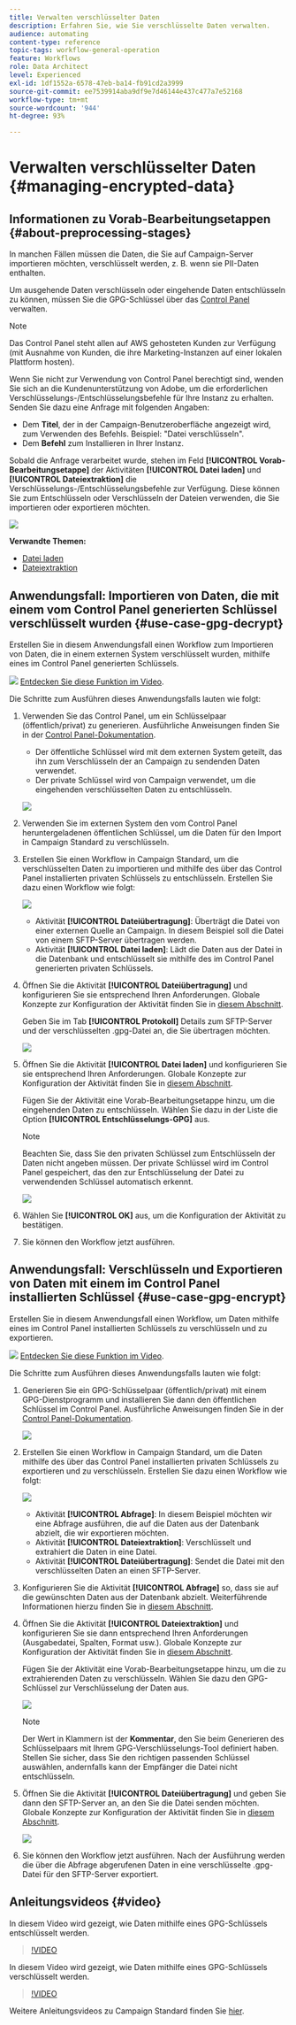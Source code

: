```yaml
---
title: Verwalten verschlüsselter Daten
description: Erfahren Sie, wie Sie verschlüsselte Daten verwalten.
audience: automating
content-type: reference
topic-tags: workflow-general-operation
feature: Workflows
role: Data Architect
level: Experienced
exl-id: 1df1552a-6578-47eb-ba14-fb91cd2a3999
source-git-commit: ee7539914aba9df9e7d46144e437c477a7e52168
workflow-type: tm+mt
source-wordcount: '944'
ht-degree: 93%

---
```


# Verwalten verschlüsselter Daten {#managing-encrypted-data}

## Informationen zu Vorab-Bearbeitungsetappen {#about-preprocessing-stages}

In manchen Fällen müssen die Daten, die Sie auf Campaign-Server importieren möchten, verschlüsselt werden, z. B. wenn sie PII-Daten enthalten.

Um ausgehende Daten verschlüsseln oder eingehende Daten entschlüsseln zu können, müssen Sie die GPG-Schlüssel über das [Control Panel](https://experienceleague.adobe.com/docs/control-panel/using/instances-settings/gpg-keys-management.html?lang=de) verwalten.

>[!NOTE]
>
>Das Control Panel steht allen auf AWS gehosteten Kunden zur Verfügung (mit Ausnahme von Kunden, die ihre Marketing-Instanzen auf einer lokalen Plattform hosten).

Wenn Sie nicht zur Verwendung von Control Panel berechtigt sind, wenden Sie sich an die Kundenunterstützung von Adobe, um die erforderlichen Verschlüsselungs-/Entschlüsselungsbefehle für Ihre Instanz zu erhalten. Senden Sie dazu eine Anfrage mit folgenden Angaben:

* Dem **Titel**, der in der Campaign-Benutzeroberfläche angezeigt wird, zum Verwenden des Befehls. Beispiel: &quot;Datei verschlüsseln&quot;.
* Dem **Befehl** zum Installieren in Ihrer Instanz.

Sobald die Anfrage verarbeitet wurde, stehen im Feld **[!UICONTROL Vorab-Bearbeitungsetappe]** der Aktivitäten **[!UICONTROL Datei laden]** und **[!UICONTROL Dateiextraktion]** die Verschlüsselungs-/Entschlüsselungsbefehle zur Verfügung. Diese können Sie zum Entschlüsseln oder Verschlüsseln der Dateien verwenden, die Sie importieren oder exportieren möchten.

![](assets/preprocessing-encryption.png)

**Verwandte Themen:**

* [Datei laden](../../automating/using/load-file.md)
* [Dateiextraktion](../../automating/using/extract-file.md)

## Anwendungsfall: Importieren von Daten, die mit einem vom Control Panel generierten Schlüssel verschlüsselt wurden {#use-case-gpg-decrypt}

Erstellen Sie in diesem Anwendungsfall einen Workflow zum Importieren von Daten, die in einem externen System verschlüsselt wurden, mithilfe eines im Control Panel generierten Schlüssels.

![](assets/do-not-localize/how-to-video.png) [Entdecken Sie diese Funktion im Video](#video).

Die Schritte zum Ausführen dieses Anwendungsfalls lauten wie folgt:

1. Verwenden Sie das Control Panel, um ein Schlüsselpaar (öffentlich/privat) zu generieren. Ausführliche Anweisungen finden Sie in der [Control Panel-Dokumentation](https://experienceleague.adobe.com/docs/control-panel/using/instances-settings/gpg-keys-management.html?lang=de#decrypting-data?lang=de).

   * Der öffentliche Schlüssel wird mit dem externen System geteilt, das ihn zum Verschlüsseln der an Campaign zu sendenden Daten verwendet.
   * Der private Schlüssel wird von Campaign verwendet, um die eingehenden verschlüsselten Daten zu entschlüsseln.

   ![](assets/gpg_generate.png)

1. Verwenden Sie im externen System den vom Control Panel heruntergeladenen öffentlichen Schlüssel, um die Daten für den Import in Campaign Standard zu verschlüsseln.

1. Erstellen Sie einen Workflow in Campaign Standard, um die verschlüsselten Daten zu importieren und mithilfe des über das Control Panel installierten privaten Schlüssels zu entschlüsseln. Erstellen Sie dazu einen Workflow wie folgt:

   ![](assets/gpg_workflow.png)

   * Aktivität **[!UICONTROL Dateiübertragung]**: Überträgt die Datei von einer externen Quelle an Campaign. In diesem Beispiel soll die Datei von einem SFTP-Server übertragen werden.
   * Aktivität **[!UICONTROL Datei laden]**: Lädt die Daten aus der Datei in die Datenbank und entschlüsselt sie mithilfe des im Control Panel generierten privaten Schlüssels.

1. Öffnen Sie die Aktivität **[!UICONTROL Dateiübertragung]** und konfigurieren Sie sie entsprechend Ihren Anforderungen. Globale Konzepte zur Konfiguration der Aktivität finden Sie in [diesem Abschnitt](../../automating/using/load-file.md).

   Geben Sie im Tab **[!UICONTROL Protokoll]** Details zum SFTP-Server und der verschlüsselten .gpg-Datei an, die Sie übertragen möchten.

   ![](assets/gpg_transfer.png)

1. Öffnen Sie die Aktivität **[!UICONTROL Datei laden]** und konfigurieren Sie sie entsprechend Ihren Anforderungen. Globale Konzepte zur Konfiguration der Aktivität finden Sie in [diesem Abschnitt](../../automating/using/load-file.md).

   Fügen Sie der Aktivität eine Vorab-Bearbeitungsetappe hinzu, um die eingehenden Daten zu entschlüsseln. Wählen Sie dazu in der Liste die Option **[!UICONTROL Entschlüsselungs-GPG]** aus.

   >[!NOTE]
   >
   >Beachten Sie, dass Sie den privaten Schlüssel zum Entschlüsseln der Daten nicht angeben müssen. Der private Schlüssel wird im Control Panel gespeichert, das den zur Entschlüsselung der Datei zu verwendenden Schlüssel automatisch erkennt.

   ![](assets/gpg_load.png)

1. Wählen Sie **[!UICONTROL OK]** aus, um die Konfiguration der Aktivität zu bestätigen.

1. Sie können den Workflow jetzt ausführen.

## Anwendungsfall: Verschlüsseln und Exportieren von Daten mit einem im Control Panel installierten Schlüssel {#use-case-gpg-encrypt}

Erstellen Sie in diesem Anwendungsfall einen Workflow, um Daten mithilfe eines im Control Panel installierten Schlüssels zu verschlüsseln und zu exportieren.

![](assets/do-not-localize/how-to-video.png) [Entdecken Sie diese Funktion im Video](#video).

Die Schritte zum Ausführen dieses Anwendungsfalls lauten wie folgt:

1. Generieren Sie ein GPG-Schlüsselpaar (öffentlich/privat) mit einem GPG-Dienstprogramm und installieren Sie dann den öffentlichen Schlüssel im Control Panel. Ausführliche Anweisungen finden Sie in der [Control Panel-Dokumentation](https://experienceleague.adobe.com/docs/control-panel/using/instances-settings/gpg-keys-management.html?lang=de#encrypting-data?lang=de).

   ![](assets/gpg_install.png)

1. Erstellen Sie einen Workflow in Campaign Standard, um die Daten mithilfe des über das Control Panel installierten privaten Schlüssels zu exportieren und zu verschlüsseln. Erstellen Sie dazu einen Workflow wie folgt:

   ![](assets/gpg-workflow-export.png)

   * Aktivität **[!UICONTROL Abfrage]**: In diesem Beispiel möchten wir eine Abfrage ausführen, die auf die Daten aus der Datenbank abzielt, die wir exportieren möchten.
   * Aktivität **[!UICONTROL Dateiextraktion]**: Verschlüsselt und extrahiert die Daten in eine Datei.
   * Aktivität **[!UICONTROL Dateiübertragung]**: Sendet die Datei mit den verschlüsselten Daten an einen SFTP-Server.

1. Konfigurieren Sie die Aktivität **[!UICONTROL Abfrage]** so, dass sie auf die gewünschten Daten aus der Datenbank abzielt. Weiterführende Informationen hierzu finden Sie in [diesem Abschnitt](../../automating/using/query.md).

1. Öffnen Sie die Aktivität **[!UICONTROL Dateiextraktion]** und konfigurieren Sie sie dann entsprechend Ihren Anforderungen (Ausgabedatei, Spalten, Format usw.). Globale Konzepte zur Konfiguration der Aktivität finden Sie in [diesem Abschnitt](../../automating/using/extract-file.md).

   Fügen Sie der Aktivität eine Vorab-Bearbeitungsetappe hinzu, um die zu extrahierenden Daten zu verschlüsseln. Wählen Sie dazu den GPG-Schlüssel zur Verschlüsselung der Daten aus.

   ![](assets/gpg-extract-stage.png)

   >[!NOTE]
   >
   >Der Wert in Klammern ist der **Kommentar**, den Sie beim Generieren des Schlüsselpaars mit Ihrem GPG-Verschlüsselungs-Tool definiert haben. Stellen Sie sicher, dass Sie den richtigen passenden Schlüssel auswählen, andernfalls kann der Empfänger die Datei nicht entschlüsseln.

1. Öffnen Sie die Aktivität **[!UICONTROL Dateiübertragung]** und geben Sie dann den SFTP-Server an, an den Sie die Datei senden möchten. Globale Konzepte zur Konfiguration der Aktivität finden Sie in [diesem Abschnitt](../../automating/using/transfer-file.md).

   ![](assets/gpg-transfer-encrypt.png)

1. Sie können den Workflow jetzt ausführen. Nach der Ausführung werden die über die Abfrage abgerufenen Daten in eine verschlüsselte .gpg-Datei für den SFTP-Server exportiert.

## Anleitungsvideos {#video}

In diesem Video wird gezeigt, wie Daten mithilfe eines GPG-Schlüssels entschlüsselt werden.

>[!VIDEO](https://video.tv.adobe.com/v/35753?quality=12)

In diesem Video wird gezeigt, wie Daten mithilfe eines GPG-Schlüssels verschlüsselt werden.

>[!VIDEO](https://video.tv.adobe.com/v/36380?quality=12)

Weitere Anleitungsvideos zu Campaign Standard finden Sie [hier](https://experienceleague.adobe.com/docs/campaign-standard-learn/tutorials/overview.html?lang=de).
